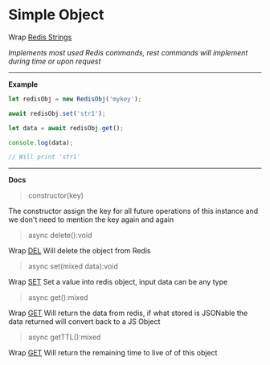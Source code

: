 # Simple Object

Wrap [Redis Strings](https://redis.io/commands#string)

_Implements most used Redis commands, rest commands will implement during time or upon request_

---

**Example**

```javascript
let redisObj = new RedisObj('mykey');

await redisObj.set('str1');

let data = await redisObj.get();

console.log(data); 

// Will print 'str1'
```

---

**Docs**

> constructor(key)

The constructor assign the key for all future operations of this instance 
and we don't need to mention the key again and again

> async delete():void

Wrap [DEL](https://redis.io/commands/del)
Will delete the object from Redis

> async set(mixed data):void
    
Wrap [SET](https://redis.io/commands/set)
Set a value into redis object, input data can be any type

> async get():mixed

Wrap [GET](https://redis.io/commands/get)
Will return the data from redis, if what stored is JSONable the data returned will convert back to a JS Object

> async getTTL():mixed

Wrap [GET](https://redis.io/commands/get)
Will return the remaining time to live of of this object
